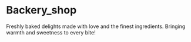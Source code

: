 # Backery_shop
Freshly baked delights made with love and the finest ingredients. Bringing warmth and sweetness to every bite!
